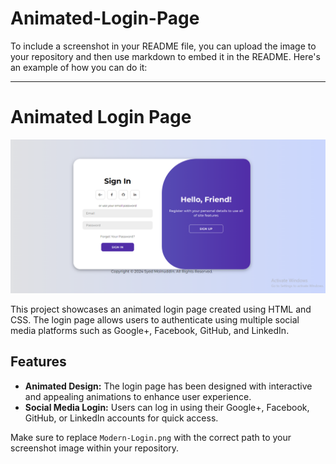 # Animated-Login-Page




To include a screenshot in your README file, you can upload the image to your repository and then use markdown to embed it in the README. Here's an example of how you can do it:

---

# Animated Login Page

![Login Page Screenshot](Modern-Login.png)

This project showcases an animated login page created using HTML and CSS. The login page allows users to authenticate using multiple social media platforms such as Google+, Facebook, GitHub, and LinkedIn.

## Features
- **Animated Design:** The login page has been designed with interactive and appealing animations to enhance user experience.
- **Social Media Login:** Users can log in using their Google+, Facebook, GitHub, or LinkedIn accounts for quick access.

  
Make sure to replace `Modern-Login.png` with the correct path to your screenshot image within your repository.

